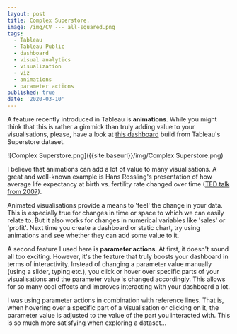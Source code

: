 ```yaml
---
layout: post
title: Complex Superstore.
image: /img/CV --- all-squared.png
tags:
  - Tableau
  - Tableau Public
  - dashboard
  - visual analytics
  - visualization
  - viz
  - animations
  - parameter actions
published: true
date: '2020-03-10'
---
```

A feature recently introduced in Tableau is **animations**. While you might think that this is rather a gimmick than truly adding value to your visualisations, please, have a look at [this dashboard](https://public.tableau.com/profile/thomas.massie#!/vizhome/SuperstoreUS_15829114428100/DASHBOARD) build from Tableau's Superstore dataset.

![Complex Superstore.png]({{site.baseurl}}/img/Complex Superstore.png)

I believe that animations can add a lot of value to many visualisations. A great and well-known example is Hans Rossling's presentation of how average life expectancy at birth vs. fertility rate changed over time ([TED talk from 2007](https://www.youtube.com/watch?v=hVimVzgtD6w)).

Animated visualisations provide a means to 'feel' the change in your data. This is especially true for changes in time or space to which we can easily relate to. But it also works for changes in numerical variables like 'sales' or 'profit'. Next time you create a dashboard or static chart, try using animations and see whether they can add some value to it.

A second feature I used here is **parameter actions**. At first, it doesn't sound all too exciting. However, it's the feature that truly boosts your dashboard in terms of interactivity. Instead of changing a parameter value manually (using a slider, typing etc.), you click or hover over specific parts of your visualisations and the parameter value is changed accordingly. This allows for so many cool effects and improves interacting with your dashboard a lot.

I was using parameter actions in combination with reference lines. That is, when hovering over a specific part of a visualisation or clicking on it, the parameter value is adjusted to the value of the part you interacted with. This is so much more satisfying when exploring a dataset...
